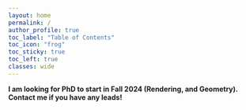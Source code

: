 ```yaml
---
layout: home
permalink: /
author_profile: true
toc_label: "Table of Contents"
toc_icon: "frog"
toc_sticky: true
toc_left: true
classes: wide
---
```


**I am looking for PhD to start in Fall 2024 (Rendering, and Geometry). Contact me if you have any leads!**
